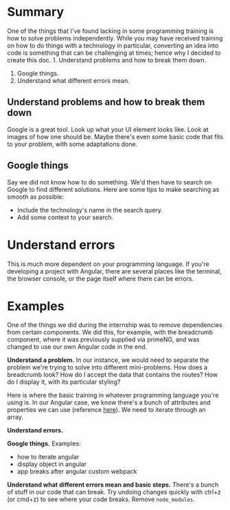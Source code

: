 # Summary
One of the things that I've found lacking in some programming training is how to solve problems independently. While you may have received training on how to do things with a  technology in particular, converting an idea into code is something that can be challenging at times; hence why I decided to create this doc.
	1. Understand problems and how to break them down.
1. Google things.
2. Understand what different errors mean.

## Understand problems and how to break them down
Google is a great tool. Look up what your UI element looks like. Look at images of how one should be. Maybe there's even some basic code that fits to your problem, with some adaptations done.
## Google things
Say we did not know how to do something. We'd then have to search on Google to find different solutions. Here are some tips to make searching as smooth as possible:
- Include the technology's name in the search query.
- Add some context to your search.

# Understand errors
This is much more dependent on your programming language. If you're developing a project with Angular, there are several places like the terminal, the browser console, or the page itself where there can be errors. 

# Examples
One of the things we did during the internship was to remove dependencies from certain components. We did this, for example, with the breadcrumb component, where it was previously supplied via primeNG, and was changed to use our own Angular code in the end.

**Understand a problem.** In our instance, we would need to separate the problem we're trying to solve into different mini-problems. How does a breadcrumb look? How do I accept the data that contains the routes? How do I display it, with its particular styling?

Here is where the basic training in whatever programming language you're using is. In our Angular case, we know there's a bunch of attributes and properties we can use (reference [here](angular%20reference)). We need to iterate through an array.

**Understand errors.**

**Google things.** Examples: 
- how to iterate angular 
- display object in angular
- app breaks after angular custom webpack 

**Understand what different errors mean and basic steps.** There's a bunch of stuff in our code that can break. Try undoing changes quickly with ctrl+z (or cmd+z) to see where your code breaks. Remove ``node_modules``.


